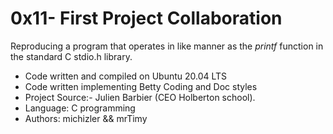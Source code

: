 # 0x11- First Project Collaboration

Reproducing a program that operates in like manner as the *_printf_* function in the standard C stdio.h library.

- Code written and compiled on Ubuntu 20.04 LTS
- Code written implementing Betty Coding and Doc styles
- Project Source:- Julien Barbier (CEO Holberton school).
- Language: C programming
- Authors: michizler && mrTimy
